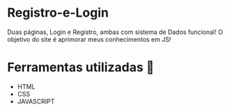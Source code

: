 <h1> Registro-e-Login </h1>

 <p>Duas páginas, Login e Registro, ambas com sistema de Dados funcional! O objetivo do site é aprimorar meus conhecimentos em JS!</p>

 <h1>Ferramentas utilizadas 🚀 </h1>
<ul>
 <li>HTML</li>
 <li>CSS</li>
 <li>JAVASCRIPT</li>
</ul>

